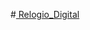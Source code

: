 #<a link href="https://him003l.github.io/Relogio_Digital/" Target= "_blank"> Relogio_Digital </a>
 
